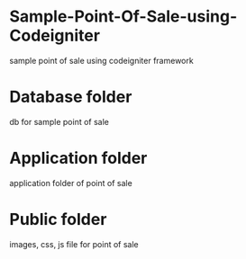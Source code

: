 # Sample-Point-Of-Sale-using-Codeigniter
sample point of sale using codeigniter framework
# Database folder
db for sample point of sale
# Application folder
application folder of point of sale
# Public folder
images, css, js file for point of sale
